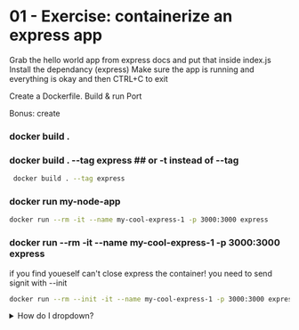 # 01 - Exercise: containerize an express app

Grab the hello world app from express docs and put that inside index.js
Install the dependancy (express)
Make sure the app is running and everything is okay and then CTRL+C to exit

Create a Dockerfile.
Build & run
Port

Bonus:
create

### docker build .

### docker build . --tag express ## or -t instead of --tag

```bash
 docker build . --tag express
```

### docker run my-node-app

```bash
docker run --rm -it --name my-cool-express-1 -p 3000:3000 express

```

### docker run --rm -it --name my-cool-express-1 -p 3000:3000 express

if you find youeself can't close express the container!
you need to send signit with --init

```bash
docker run --rm --init -it --name my-cool-express-1 -p 3000:3000 express
```

<details>
<summary>How do I dropdown?</summary>
<br>
This is how you dropdown.
<br><br>
<pre>
&lt;details&gt;
&lt;summary&gt;How do I dropdown?&lt;&#47;summary&gt;
&lt;br&gt;
This is how you dropdown.
&lt;&#47;details&gt;
</pre>
</details>

